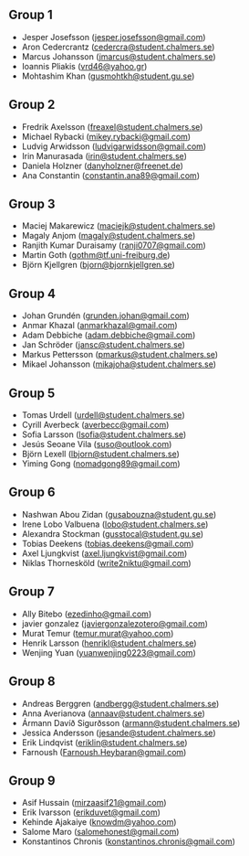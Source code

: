 ## Group 1
- Jesper Josefsson (<jesper.josefsson@gmail.com>)
- Aron Cedercrantz (<cedercra@student.chalmers.se>)
- Marcus Johansson (<jmarcus@student.chalmers.se>)
- Ioannis Pliakis (<vrd46@yahoo.gr>)
- Mohtashim Khan (<gusmohtkh@student.gu.se>)

## Group 2
- Fredrik Axelsson (<freaxel@student.chalmers.se>)
- Michael Rybacki (<mikey.rybacki@gmail.com>)
- Ludvig Arwidsson (<ludvigarwidsson@gmail.com>)
- Irin Manurasada (<irin@student.chalmers.se>)
- Daniela Holzner (<danyholzner@freenet.de>)
- Ana Constantin (<constantin.ana89@gmail.com>)

## Group 3
- Maciej Makarewicz (<maciejk@student.chalmers.se>)
- Magaly Anjom (<magaly@student.chalmers.se>)
- Ranjith Kumar Duraisamy (<ranji0707@gmail.com>)
- Martin Goth (<gothm@tf.uni-freiburg.de>)
- Björn Kjellgren (<bjorn@bjornkjellgren.se>)

## Group 4
- Johan Grundén (<grunden.johan@gmail.com>)
- Anmar Khazal (<anmarkhazal@gmail.com>)
- Adam Debbiche (<adam.debbiche@gmail.com>)
- Jan Schröder (<jansc@student.chalmers.se>)
- Markus Pettersson (<pmarkus@student.chalmers.se>)
- Mikael Johansson (<mikajoha@student.chalmers.se>)

## Group 5
- Tomas Urdell (<urdell@student.chalmers.se>)
- Cyrill Averbeck (<averbecc@gmail.com>)
- Sofia Larsson (<lsofia@student.chalmers.se>)
- Jesús Seoane Vila (<suso@outlook.com>)
- Björn Lexell (<lbjorn@student.chalmers.se>)
- Yiming Gong (<nomadgong89@gmail.com>)

## Group 6
- Nashwan Abou Zidan (<gusabouzna@student.gu.se>)
- Irene Lobo Valbuena (<lobo@student.chalmers.se>)
- Alexandra Stockman (<gusstocal@student.gu.se>)
- Tobias Deekens (<tobias.deekens@gmail.com>)
- Axel Ljungkvist (<axel.ljungkvist@gmail.com>)
- Niklas Thornesköld (<write2niktu@gmail.com>)

## Group 7
- Ally Bitebo (<ezedinho@gmail.com>)
- javier gonzalez (<javiergonzalezotero@gmail.com>)
- Murat Temur (<temur.murat@yahoo.com>)
- Henrik Larsson (<henrikl@student.chalmers.se>)
- Wenjing Yuan (<yuanwenjing0223@gmail.com>)

## Group 8
- Andreas Berggren (<andbergg@student.chalmers.se>)
- Anna Averianova (<annaav@student.chalmers.se>)
- Ármann Davíð Sigurðsson (<armann@student.chalmers.se>)
- Jessica Andersson (<jesande@student.chalmers.se>)
- Erik Lindqvist (<eriklin@student.chalmers.se>)
- Farnoush (<Farnoush.Heybaran@gmail.com>)

## Group 9
- Asif Hussain (<mirzaasif21@gmail.com>)
- Erik Ivarsson (<erikduvet@gmail.com>)
- Kehinde Ajakaiye (<knowdm@yahoo.com>)
- Salome Maro (<salomehonest@gmail.com>)
- Konstantinos Chronis (<konstantinos.chronis@gmail.com>)
